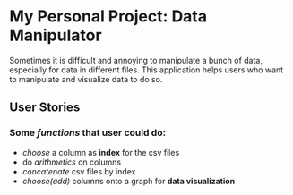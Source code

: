 # My Personal Project: Data Manipulator

Sometimes it is difficult and annoying to manipulate a bunch of data, especially for data in different files. 
This application helps users who want to manipulate and visualize data to do so.

## User Stories
### Some *functions* that user could do:
- *choose* a column as **index** for the csv files
- do *arithmetics* on columns
- *concatenate* csv files by index
- *choose(add)* columns onto a graph for **data visualization**
